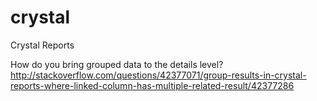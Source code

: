 # crystal
Crystal Reports

How do you bring grouped data to the details level?
http://stackoverflow.com/questions/42377071/group-results-in-crystal-reports-where-linked-column-has-multiple-related-result/42377286
